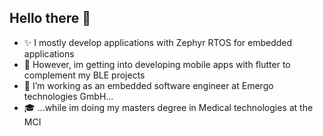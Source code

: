 ## Hello there 👋
- ✨ I mostly develop applications with Zephyr RTOS for embedded applications
- 🔭 However, im getting into developing mobile apps with flutter to complement my BLE projects
- 🤖 I’m working as an embedded software engineer at Emergo technologies GmbH...
- 🎓 ...while im doing my masters degree in Medical technologies at the MCI 
